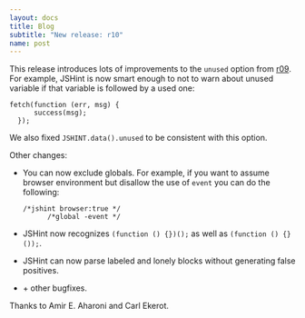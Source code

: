 ```yaml
---
layout: docs
title: Blog
subtitle: "New release: r10"
name: post
---
```


This release introduces lots of improvements to the `unused` option from
[r09](/blog/2012-08-05/release-r09/). For example, JSHint is now smart
enough to not to warn about unused variable if that variable is followed
by a used one:

    fetch(function (err, msg) {
          success(msg);
      });

We also fixed `JSHINT.data().unused` to be consistent with this option.

Other changes:

* You can now exclude globals. For example, if you want to assume browser
  environment but disallow the use of `event` you can do the following:

      /*jshint browser:true */
            /*global -event */

* JSHint now recognizes `(function () {})();` as well as
  `(function () {}());`.
* JSHint can now parse labeled and lonely blocks without generating
  false positives.
* \+ other bugfixes.

Thanks to Amir E. Aharoni and Carl Ekerot.
